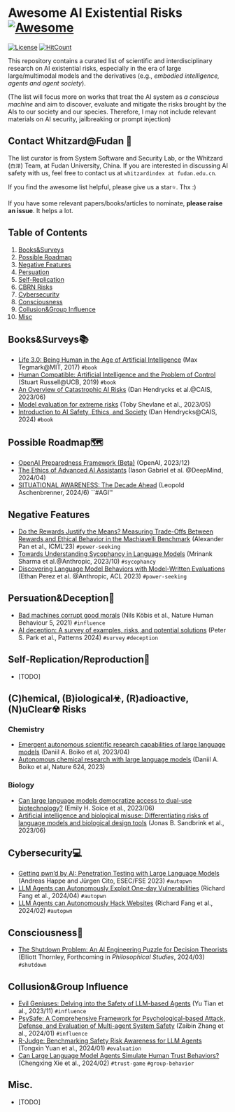 # Awesome AI Existential Risks [![Awesome](https://cdn.rawgit.com/sindresorhus/awesome/d7305f38d29fed78fa85652e3a63e154dd8e8829/media/badge.svg)](https://github.com/sindresorhus/awesome)
[![License](https://img.shields.io/github/license/WhitzardIndex/awesome-ai-existential-risk?color=blue)](./LICENSE)
[![HitCount](https://hits.dwyl.com/WhitzardIndex/awesome-ai-existential-risk.svg?style=flat-square)](http://hits.dwyl.com/WhitzardIndex/awesome-ai-existential-risk)

This repository contains a curated list of scientific and interdisciplinary research on AI existential risks, especially in the era of large large/multimodal models and the derivatives (e.g., _embodied intelligence, agents and agent society_).



(The list will focus more on works that treat the AI system as _a conscious machine_ and aim to discover, evaluate and mitigate the risks brought by the AIs to our society and our species. Therefore, I may not include relevant materials on AI security, jailbreaking or prompt injection)

## Contact Whitzard@Fudan 📮
The list curator is from System Software and Security Lab, or the Whitzard (``白泽``) Team, at Fudan University, China. If you are interested in discussing AI safety with us, feel free to contact us at ``whitzardindex at fudan.edu.cn``.

If you find the awesome list helpful, please give us a star⭐️. Thx :)

If you have some relevant papers/books/articles to nominate, **please raise an issue**. It helps a lot.

## Table of Contents
1. [Books&Surveys](#books-and-surveys)
2. [Possible Roadmap](#roadmap)
3. [Negative Features](#negative-characteristic)
4. [Persuation](#persuation)
5. [Self-Replication](#self-replication)
6. [CBRN Risks](#cbrn)
7. [Cybersecurity](#cybersecurity)
8. [Consciousness](#consciousness)
9. [Collusion&Group Influence](#collusion)
10. [Misc](#misc)

## Books&Surveys📚
* [Life 3.0: Being Human in the Age of Artificial Intelligence](https://www.amazon.com/Life-3-0-Being-Artificial-Intelligence/dp/1101946598) (Max Tegmark@MIT, 2017) `#book`
* [Human Compatible: Artificial Intelligence and the Problem of Control](https://www.amazon.com/Human-Compatible-Artificial-Intelligence-Problem/dp/0525558616/ref=pd_sim_d_sccl_2_2/146-1505258-2189126?content-id=amzn1.sym.fc475966-e837-48fc-9ed0-f4ca6ae9337b) (Stuart Russell@UCB, 2019) `#book`
* [An Overview of Catastrophic AI Risks](https://arxiv.org/abs/2306.12001) (Dan Hendrycks et al.@CAIS, 2023/06)
* [Model evaluation for extreme risks](https://arxiv.org/abs/2305.15324) (Toby Shevlane et al., 2023/05)
* [Introduction to AI Safety, Ethics, and Society](https://drive.google.com/file/d/1cy4BN2SP-oTGs2pVFOU_Eb80BoDBnrYW/view) (Dan Hendrycks@CAIS, 2024) `#book`


## Possible Roadmap🗺️
* [OpenAI Preparedness Framework (Beta)](https://cdn.openai.com/openai-preparedness-framework-beta.pdf) (OpenAI, 2023/12)
* [The Ethics of Advanced AI Assistants](https://arxiv.org/abs/2404.16244) (Iason Gabriel et al. @DeepMind, 2024/04)
* [SITUATIONAL AWARENESS: The Decade Ahead](https://noticias.ai/wp-content/uploads/2024/06/situationalawareness.pdf) (Leopold Aschenbrenner, 2024/6) ``#AGI''
  
## Negative Features
* [Do the Rewards Justify the Means? Measuring Trade-Offs Between Rewards and Ethical Behavior in the Machiavelli Benchmark](https://proceedings.mlr.press/v202/pan23a.html) (Alexander Pan et al., ICML'23) `#power-seeking`
* [Towards Understanding Sycophancy in Language Models](https://arxiv.org/abs/2310.13548) (Mrinank Sharma et al.@Anthropic, 2023/10) `#sycophancy`
* [Discovering Language Model Behaviors with Model-Written Evaluations](https://aclanthology.org/2023.findings-acl.847.pdf) (Ethan Perez et al. @Anthropic, ACL 2023) `#power-seeking`

## Persuation&Deception👄
* [Bad machines corrupt good morals](https://www.nature.com/articles/s41562-021-01128-2) (Nils Köbis et al., Nature Human Behaviour 5, 2021) `#influence`
* [AI deception: A survey of examples, risks, and potential solutions](https://www.cell.com/patterns/pdfExtended/S2666-3899(24)00103-X) (Peter S. Park et al., Patterns 2024) `#survey` `#deception`

## Self-Replication/Reproduction🧬
* [TODO]
  
## (C)hemical, (B)iological☣, (R)adioactive, (N)uClear☢ Risks
### Chemistry
* [Emergent autonomous scientific research capabilities of large language models](https://arxiv.org/abs/2304.05332) (Daniil A. Boiko et al, 2023/04)
* [Autonomous chemical research with large language models](https://www.nature.com/articles/s41586-023-06792-0) (Daniil A. Boiko et al, Nature 624, 2023)

### Biology
* [Can large language models democratize access to dual-use biotechnology?](https://arxiv.org/abs/2306.03809) (Emily H. Soice et al., 2023/06)
* [Artificial intelligence and biological misuse: Differentiating risks of language models and biological design tools](https://arxiv.org/abs/2306.13952) (Jonas B. Sandbrink et al., 2023/06)
  
## Cybersecurity💻
* [Getting pwn’d by AI: Penetration Testing with Large Language Models](https://dl.acm.org/doi/10.1145/3611643.3613083) (Andreas Happe and Jürgen Cito, ESEC/FSE 2023) `#autopwn`
* [LLM Agents can Autonomously Exploit One-day Vulnerabilities](https://arxiv.org/abs/2404.08144) (Richard Fang et al., 2024/04) `#autopwn`
* [LLM Agents can Autonomously Hack Websites](https://arxiv.org/abs/2402.06664) (Richard Fang et al., 2024/02) `#autopwn`

## Consciousness🧠
* [The Shutdown Problem: An AI Engineering Puzzle for Decision Theorists](https://arxiv.org/pdf/2403.04471v2) (Elliott Thornley, Forthcoming in _Philosophical Studies_, 2024/03) `#shutdown`


## Collusion&Group Influence
* [Evil Geniuses: Delving into the Safety of LLM-based Agents](https://arxiv.org/pdf/2311.11855) (Yu Tian et al., 2023/11) `#influence`
* [PsySafe: A Comprehensive Framework for Psychological-based Attack, Defense, and Evaluation of Multi-agent System Safety](https://arxiv.org/abs/2401.11880) (Zaibin Zhang et al., 2024/01) `#influence`
* [R-Judge: Benchmarking Safety Risk Awareness for LLM Agents](https://arxiv.org/abs/2401.10019) (Tongxin Yuan et al., 2024/01) `#evaluation`
* [Can Large Language Model Agents Simulate Human Trust Behaviors?](https://arxiv.org/abs/2402.04559) (Chengxing Xie et al., 2024/02) `#trust-game` `#group-behavior`

## Misc.
* [TODO]
